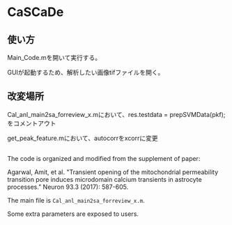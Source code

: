 # CaSCaDe

## 使い方
Main_Code.mを開いて実行する。

GUIが起動するため、解析したい画像tifファイルを開く。

## 改変場所
Cal_anl_main2sa_forreview_x.mにおいて、res.testdata = prepSVMData(pkf);をコメントアウト

get_peak_feature.mにおいて、autocorrをxcorrに変更

##

The code is organized and modified from the supplement of paper:

Agarwal, Amit, et al. "Transient opening of the mitochondrial permeability transition pore induces microdomain calcium transients in astrocyte processes." Neuron 93.3 (2017): 587-605.

The main file is `Cal_anl_main2sa_forreview_x.m`.

Some extra parameters are exposed to users.
